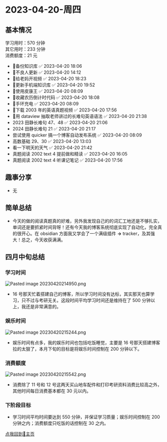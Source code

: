 # 2023-04-20-周四


## 基本情况

学习用时：570 分钟  
其它用时：233 分钟  
消费额度：21 元

-   📌备份知识库 ✅ 2023-04-20 18:06
-   📌不良人更新 ✅ 2023-04-20 14:12
-   📌给老妈开视频 ✅ 2023-04-20 18:23
-   📌更新手机端知识库 ✅ 2023-04-20 19:52
-   📌使用皮康王 ✅ 2023-04-20 08:09
-   📌收藏农历倒计时代码 ✅ 2023-04-20 18:08
-   📌手环充电 ✅ 2023-04-20 08:09
-   📌下载 2003 年的英语真题视频 ✅ 2023-04-20 17:56
-   📌用 dataview 抽取老师讲过的长难句英语语法 ✅ 2023-04-20 21:38
-   2023 田静长难句 47、48 ✅ 2023-04-20 21:06
-   2024 田静长难句 21 ✅ 2023-04-20 21:17
-   尝试使用 quicker 搞一个博客自动发布系统 ✅ 2023-04-20 08:09
-   高数基础 29、30 ✅ 2023-04-20 13:03
-   看一下明天的天气 ✅ 2023-04-20 21:42
-   真题阅读 2002 text 4 提前做和精读 ✅ 2023-04-20 16:05
-   真题阅读 2002 text 4 听课记笔记 ✅ 2023-04-20 17:56

## 趣事分享

- 无

## 简单总结

- 今天的做的阅读真题真的好难，另外我发现自己的的词汇工地还是不够扎实，单词还是要抓紧时间背呀！还有今天我的博客系统彻底实现了自动化，完全真的很开心。在 obsidian 方面我又学会了一个满级插件 **→** tracker，及其强大！总之，今天收获满满。

## 四月中旬总结

### 学习时间

![Pasted image 20230420214950.png](Pasted%20image%2020230420214950.png)

- 16 号那天忙着搭建自己的博客，所以学习时间没有达标，其实那天也算学习，只不过与考研无关。这段时间平均学习时间还是维持在了 500 分钟以上，我还是非常满意的。

### 娱乐时间

![Pasted image 20230420215244.png](Pasted%20image%2020230420215244.png)

- 娱乐时间有点多，我的娱乐时间也包括吃饭睡觉，主要是 16 号那天搭建博客拉的太狠了，本月下旬的目标是将娱乐时间控制在 200 分钟以下。

### 消费额度

![Pasted image 20230420215542.png](Pasted%20image%2020230420215542.png)

- 消费除了 11 号和 12 号这两天买山地车配件和打印考研资料消费比较高之外，其他时间每日消费基本都在 30 元以内。

### 下阶段目标

- 学习时间平均时间要达到 550 分钟，并保证学习质量；娱乐时间控制在 200 分钟之内；消费额度只吃饭的话控制在 30 之内。

[点我回到🏡主页](https://nn66kk.github.io/Mon-Blog/)